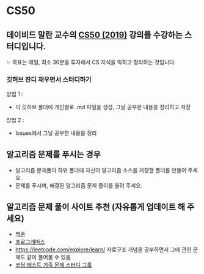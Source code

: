 # CS50
데이비드 말란 교수의 [CS50 (2019)](https://www.boostcourse.org/cs112/joinLectures/41307) 강의를 수강하는 스터디입니다.
---

✨ 목표는 매일, 최소 30분을 투자해서 CS 지식을 익히고 정리하는 것입니다.


### 깃허브 잔디 채우면서 스터디하기

방법 1 :
- 이 깃허브 폴더에 개인별로 .md 파일을 생성, 그날 공부한 내용을 정리하고 저장

방법 2 : 
- Issues에서 그날 공부한 내용을 정리


## 알고리즘 문제를 푸시는 경우

- 알고리즘 문제풀이 하위 폴더에 자신의 알고리즘 소스를 저장할 폴더를 만들어 주세요.
- 문제를 푸시며, 해결된 알고리즘 문제 풀이를 올려 주세요.


## 알고리즘 문제 풀이 사이트 추천 (자유롭게 업데이트 해 주세요)
- [백준](https://www.acmicpc.net/)
- [프로그래머스](https://programmers.co.kr/learn/challenges)
- https://leetcode.com/explore/learn/ 자료구조 개념을 공부하면서 그에 관한 문제도 같이 풀어볼 수 있음
- [코딩 테스트 기출 문제 스터디 그룹](https://github.com/CodeTest-StudyGroup/Code-Test-Study)
